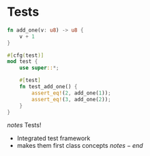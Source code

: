 # Tests
```rust
fn add_one(v: u8) -> u8 {
    v + 1
}

#[cfg(test)]
mod test {
    use super::*;

    #[test]
    fn test_add_one() {
        assert_eq!(2, add_one(1));
        assert_eq!(3, add_one(2));
    }
}
```
$notes$
Tests!
- Integrated test framework
- makes them first class concepts
$notes-end$